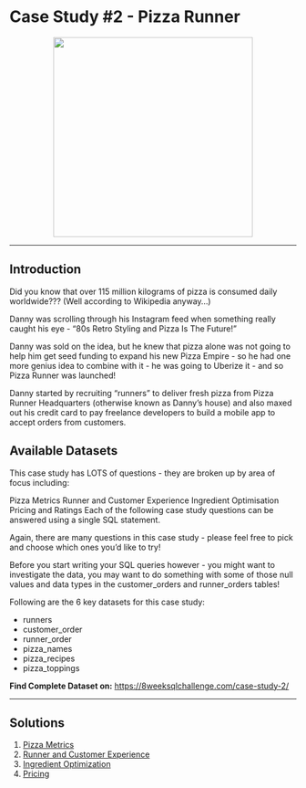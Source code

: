 # Case Study #2 - Pizza Runner
<p align="center">
<img src="https://8weeksqlchallenge.com/images/case-study-designs/2.png" width=350px height=350px> 
</p>

---
## Introduction
Did you know that over 115 million kilograms of pizza is consumed daily worldwide??? (Well according to Wikipedia anyway…)

Danny was scrolling through his Instagram feed when something really caught his eye - “80s Retro Styling and Pizza Is The Future!”

Danny was sold on the idea, but he knew that pizza alone was not going to help him get seed funding to expand his new Pizza Empire - so he had one more genius idea to combine with it - he was going to Uberize it - and so Pizza Runner was launched!

Danny started by recruiting “runners” to deliver fresh pizza from Pizza Runner Headquarters (otherwise known as Danny’s house) and also maxed out his credit card to pay freelance developers to build a mobile app to accept orders from customers.

## Available Datasets
This case study has LOTS of questions - they are broken up by area of focus including:

Pizza Metrics
Runner and Customer Experience
Ingredient Optimisation
Pricing and Ratings
Each of the following case study questions can be answered using a single SQL statement.

Again, there are many questions in this case study - please feel free to pick and choose which ones you’d like to try!

Before you start writing your SQL queries however - you might want to investigate the data, you may want to do something with some of those null values and data types in the customer_orders and runner_orders tables!

Following are the 6 key datasets for this case study:

- runners
- customer_order
- runner_order
- pizza_names
- pizza_recipes
- pizza_toppings

__Find Complete Dataset on:__
https://8weeksqlchallenge.com/case-study-2/

---
## Solutions
1. <a href="https://github.com/arnavbangaria/data-analytics-projects/blob/agileanalyst/SQL%20Projects/Case%20Study%202%20-%20Pizza%20Runner/A.%20Pizza%20Metrics.md"> Pizza Metrics </a>
2. <a href="https://github.com/arnavbangaria/data-analytics-projects/blob/agileanalyst/SQL%20Projects/Case%20Study%202%20-%20Pizza%20Runner/B.%20Runner%20and%20Customer%20Experience.md"> Runner and Customer Experience </a>
3. <a href="https://github.com/arnavbangaria/data-analytics-projects/blob/agileanalyst/SQL%20Projects/Case%20Study%202%20-%20Pizza%20Runner/C.%20Ingredient%20Optimization.md"> Ingredient Optimization </a>
4. <a href="https://github.com/arnavbangaria/data-analytics-projects/blob/agileanalyst/SQL%20Projects/Case%20Study%202%20-%20Pizza%20Runner/D.%20Pricing.md"> Pricing </a>

